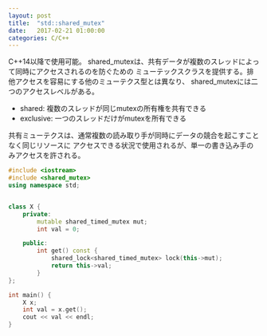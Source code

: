 ```yaml
---
layout: post
title:  "std::shared_mutex"
date:   2017-02-21 01:00:00
categories: C/C++
---
```


C++14以降で使用可能。
shared_mutexは、共有データが複数のスレッドによって同時にアクセスされるのを防ぐための
ミューテックスクラスを提供する。排他アクセスを容易にする他のミューテクス型とは異なり、
shared_mutexには二つのアクセスレベルがある。

* shared: 複数のスレッドが同じmutexの所有権を共有できる
* exclusive: 一つのスレッドだけがmutexを所有できる

共有ミューテクスは、通常複数の読み取り手が同時にデータの競合を起こすことなく同じリソースに
アクセスできる状況で使用されるが、単一の書き込み手のみアクセスを許される。

```c++
#include <iostream>
#include <shared_mutex>
using namespace std;


class X {
    private:
        mutable shared_timed_mutex mut;
        int val = 0;

    public:
        int get() const {
            shared_lock<shared_timed_mutex> lock(this->mut);
            return this->val;
        }
};

int main() {
    X x;
    int val = x.get();
    cout << val << endl;
}
```
